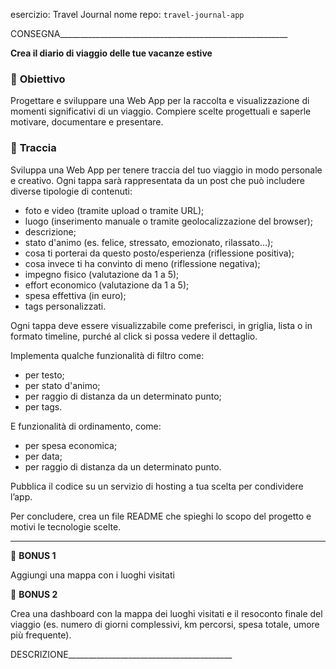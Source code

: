 esercizio: Travel Journal
nome repo: `travel-journal-app`


CONSEGNA_________________________________________________________

**Crea il diario di viaggio delle tue vacanze estive**

### 🎯 **Obiettivo**

Progettare e sviluppare una Web App per la raccolta e visualizzazione di momenti significativi di un viaggio. Compiere scelte progettuali e saperle motivare, documentare e presentare.

### 📄 **Traccia**

Sviluppa una Web App per tenere traccia del tuo viaggio in modo personale e creativo. Ogni tappa sarà rappresentata da un post che può includere diverse tipologie di contenuti:

- foto e video (tramite upload o tramite URL);
- luogo (inserimento manuale o tramite geolocalizzazione del browser);
- descrizione;
- stato d'animo (es. felice, stressato, emozionato, rilassato…);
- cosa ti porterai da questo posto/esperienza (riflessione positiva);
- cosa invece ti ha convinto di meno (riflessione negativa);
- impegno fisico (valutazione da 1 a 5);
- effort economico (valutazione da 1 a 5);
- spesa effettiva (in euro);
- tags personalizzati.

Ogni tappa deve essere visualizzabile come preferisci, in griglia, lista o in formato timeline, purché al  click si possa vedere il dettaglio.

Implementa qualche funzionalità di filtro come:

- per testo;
- per stato d'animo;
- per raggio di distanza da un determinato punto;
- per tags.

E funzionalità di ordinamento, come:

- per spesa economica;
- per data;
- per raggio di distanza da un determinato punto.

Pubblica il codice su un servizio di hosting a tua scelta per condividere l’app. 

Per concludere, crea un file README che spieghi lo scopo del progetto e motivi le tecnologie scelte.

---

🌟 **BONUS 1**

Aggiungi una mappa con i luoghi visitati

🌟 **BONUS 2**

Crea una dashboard con la mappa dei luoghi visitati e il resoconto finale del viaggio (es. numero di giorni complessivi, km percorsi, spesa totale, umore più frequente).




DESCRIZIONE_________________________________________


